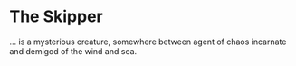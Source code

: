 # The Skipper

... is a mysterious creature, somewhere between agent of chaos incarnate and
demigod of the wind and sea.